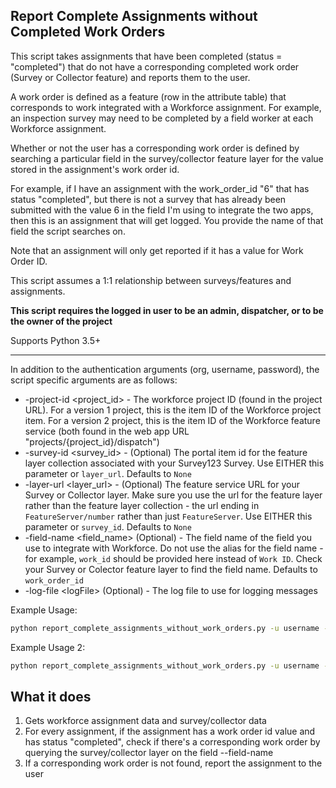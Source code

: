 ## Report Complete Assignments without Completed Work Orders

This script takes assignments that have been completed (status = "completed") that do not have a corresponding completed work order (Survey or Collector feature) and reports them to the user. 

A work order is defined as a feature (row in the attribute table) that corresponds to work integrated with a Workforce assignment. For example, an inspection survey may need to be completed by a field worker at each Workforce assignment.

Whether or not the user has a corresponding work order is defined by searching a particular field in the survey/collector feature layer for the value stored in the assignment's work order id.

For example, if I have an assignment with the work_order_id "6" that has status "completed", but there is not a survey that has already been submitted with the value 6 in the field I'm using to integrate the two apps, then this is an assignment that will get logged. You provide the name of that field the script searches on.

Note that an assignment will only get reported if it has a value for Work Order ID.

This script assumes a 1:1 relationship between surveys/features and assignments.

**This script requires the logged in user to be an admin, dispatcher, or to be the owner of the project**

Supports Python 3.5+

----

In addition to the authentication arguments (org, username, password), the script specific arguments are as follows:

- -project-id \<project_id\> - The workforce project ID (found in the project URL). For a version 1 project, this is the item ID of the Workforce project item. For a version 2 project, this is the item ID of the Workforce feature service (both found in the web app URL "projects/{project_id}/dispatch")
- -survey-id \<survey_id\> - (Optional) The portal item id for the feature layer collection associated with your Survey123 Survey. Use EITHER this parameter or `layer_url`. Defaults to `None`
- -layer-url \<layer_url\> - (Optional) The feature service URL for your Survey or Collector layer. Make sure you use the url for the feature layer rather than the feature layer collection - the url ending in `FeatureServer/number` rather than just `FeatureServer`. Use EITHER this parameter or `survey_id`. Defaults to `None`
- -field-name \<field_name\> (Optional) - The field name of the field you use to integrate with Workforce. Do not use the alias for the field name - for example, `work_id` should be provided here instead of `Work ID`. Check your Survey or Colector feature layer to find the field name. Defaults to `work_order_id`
- -log-file \<logFile\> (Optional) - The log file to use for logging messages

Example Usage:
```bash
python report_complete_assignments_without_work_orders.py -u username -p password -org https://arcgis.com -project-id faec0353ffe441e8ac5ef191083a3b58 -survey-id bc9033ba8f4c46b3ae7df0a7fd10b771 -field-name work_order_id
```

Example Usage 2:
```bash
python report_complete_assignments_without_work_orders.py -u username -p password -org https://arcgis.com -project-id faec0353ffe441e8ac5ef191083a3b58 -layer-url http://sampleserver6.arcgisonline.com/arcgis/rest/services/NapervilleShelters/FeatureServer/0 -field-name work_order_id -log-file log.txt
```

## What it does

 1. Gets workforce assignment data and survey/collector data
 2. For every assignment, if the assignment has a work order id value and has status "completed", check if there's a corresponding work order by querying the survey/collector layer on the field --field-name
 3. If a corresponding work order is not found, report the assignment to the user
